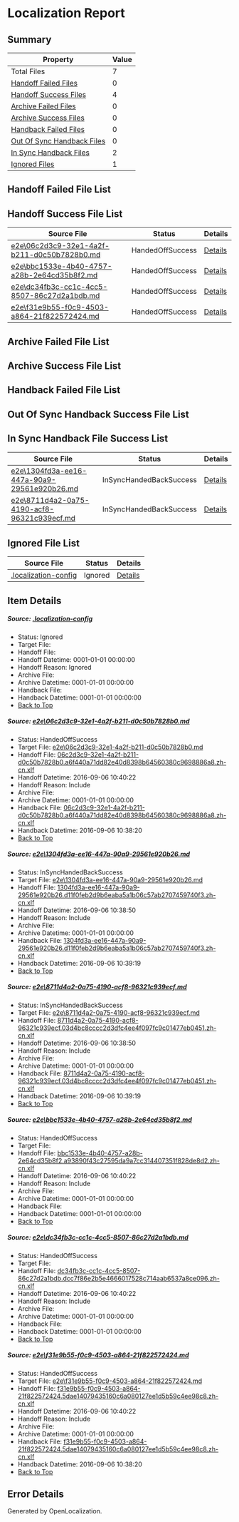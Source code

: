 # <a name='report-top'></a> Localization Report

## Summary
 Property | Value 
 -------- | ----- 
 Total Files | 7
[ Handoff Failed Files ](#handoff-failed-list)| 0
[ Handoff Success Files ](#handoff-success-list)| 4
[ Archive Failed Files ](#archive-failed-list)| 0
[ Archive Success Files ](#archive-success-list)| 0
[ Handback Failed Files ](#handback-failed-list)| 0
[ Out Of Sync Handback Files ](#outofsync-handback-success-list)| 0
[ In Sync Handback Files ](#insync-handback-success-list)| 2
[ Ignored Files ](#ignored-list)| 1

## <a name='handoff-failed-list'></a> Handoff Failed File List

## <a name='handoff-success-list'></a> Handoff Success File List
 Source File | Status | Details 
 ----------- | ------ | ------- 
 [e2e\06c2d3c9-32e1-4a2f-b211-d0c50b7828b0.md](https://github.com/OpenLocalizationTestOrg/ol-test0/blob/ad898d9432628443c683ba84a26dc7721fd59101/e2e/06c2d3c9-32e1-4a2f-b211-d0c50b7828b0.md) | HandedOffSuccess | [Details](#b8c1b4760a37e6cb9dd5df2c853a1532fdd311961)
 [e2e\bbc1533e-4b40-4757-a28b-2e64cd35b8f2.md](https://github.com/OpenLocalizationTestOrg/ol-test0/blob/068a57c5a82fa0b3edb546ecb04ad51dbc2b0144/e2e/bbc1533e-4b40-4757-a28b-2e64cd35b8f2.md) | HandedOffSuccess | [Details](#dcbea3daca9a7425a4b3b62431cc5fc3e72274d34)
 [e2e\dc34fb3c-cc1c-4cc5-8507-86c27d2a1bdb.md](https://github.com/OpenLocalizationTestOrg/ol-test0/blob/2a7330b023e9f5645ad634f98ca5a3e1b4d344bf/e2e/dc34fb3c-cc1c-4cc5-8507-86c27d2a1bdb.md) | HandedOffSuccess | [Details](#30ace03dfa76caf6e59d587ae5cd08569865b4c85)
 [e2e\f31e9b55-f0c9-4503-a864-21f822572424.md](https://github.com/OpenLocalizationTestOrg/ol-test0/blob/ad898d9432628443c683ba84a26dc7721fd59101/e2e/f31e9b55-f0c9-4503-a864-21f822572424.md) | HandedOffSuccess | [Details](#12d3505abe999f969eb6a28fc2a652978f52e3696)

## <a name='archive-failed-list'></a> Archive Failed File List

## <a name='archive-success-list'></a> Archive Success File List

## <a name='handback-failed-list'></a> Handback Failed File List

## <a name='outofsync-handback-success-list'></a> Out Of Sync Handback Success File List

## <a name='insync-handback-success-list'></a> In Sync Handback File Success List
 Source File | Status | Details 
 ----------- | ------ | ------- 
 [e2e\1304fd3a-ee16-447a-90a9-29561e920b26.md](https://github.com/OpenLocalizationTestOrg/ol-test0/blob/a1be8b213bcd2076c137fd4b8a52e428cd0abaf6/e2e/1304fd3a-ee16-447a-90a9-29561e920b26.md) | InSyncHandedBackSuccess | [Details](#b46ddf22a39356191d1a892074dbd4bfd5ee537b2)
 [e2e\8711d4a2-0a75-4190-acf8-96321c939ecf.md](https://github.com/OpenLocalizationTestOrg/ol-test0/blob/a1be8b213bcd2076c137fd4b8a52e428cd0abaf6/e2e/8711d4a2-0a75-4190-acf8-96321c939ecf.md) | InSyncHandedBackSuccess | [Details](#e2e240a14b8e956720938be44ee463785e60edc93)

## <a name='ignored-list'></a> Ignored File List
 Source File | Status | Details 
 ----------- | ------ | ------- 
 [.localization-config](https://github.com/OpenLocalizationTestOrg/ol-test0/blob/2a7330b023e9f5645ad634f98ca5a3e1b4d344bf/.localization-config) | Ignored | [Details](#3d4f252ac210baf56311d7e97dcc2db10974dbd20)

## Item Details
##### <a name='3d4f252ac210baf56311d7e97dcc2db10974dbd20'></a> Source: [.localization-config](https://github.com/OpenLocalizationTestOrg/ol-test0/blob/2a7330b023e9f5645ad634f98ca5a3e1b4d344bf/.localization-config)
* Status: Ignored
* Target File: 
* Handoff File: 
* Handoff Datetime: 0001-01-01 00:00:00
* Handoff Reason: Ignored
* Archive File: 
* Archive Datetime: 0001-01-01 00:00:00
* Handback File: 
* Handback Datetime: 0001-01-01 00:00:00
* [Back to Top](#report-top)

##### <a name='b8c1b4760a37e6cb9dd5df2c853a1532fdd311961'></a> Source: [e2e\06c2d3c9-32e1-4a2f-b211-d0c50b7828b0.md](https://github.com/OpenLocalizationTestOrg/ol-test0/blob/ad898d9432628443c683ba84a26dc7721fd59101/e2e/06c2d3c9-32e1-4a2f-b211-d0c50b7828b0.md)
* Status: HandedOffSuccess
* Target File: [e2e\06c2d3c9-32e1-4a2f-b211-d0c50b7828b0.md](https://github.com/OpenLocalizationTestOrg/ol-test0-zhcn/blob/60f0e56279479befea5edac956c062170e075286/e2e/06c2d3c9-32e1-4a2f-b211-d0c50b7828b0.md)
* Handoff File: [06c2d3c9-32e1-4a2f-b211-d0c50b7828b0.a6f440a71dd82e40d8398b64560380c9698886a8.zh-cn.xlf](https://github.com/OpenLocalizationTestOrg/ol-test0-handoff/blob/e8aea411205b147d4c39ef306ba208e0059fa9d0/ol-handoff/OpenLocalizationTestOrg/ol-test0-zhcn/ci/ht/06c2d3c9-32e1-4a2f-b211-d0c50b7828b0.a6f440a71dd82e40d8398b64560380c9698886a8.zh-cn.xlf)
* Handoff Datetime: 2016-09-06 10:40:22
* Handoff Reason: Include
* Archive File: 
* Archive Datetime: 0001-01-01 00:00:00
* Handback File: [06c2d3c9-32e1-4a2f-b211-d0c50b7828b0.a6f440a71dd82e40d8398b64560380c9698886a8.zh-cn.xlf](https://github.com/OpenLocalizationTestOrg/ol-test0-handback/blob/1f0fcd58e0b935dc54e8b391250c981c6ef9ea23/ol-handback/OpenLocalizationTestOrg/ol-test0-zhcn/ci/high/06c2d3c9-32e1-4a2f-b211-d0c50b7828b0.a6f440a71dd82e40d8398b64560380c9698886a8.zh-cn.xlf)
* Handback Datetime: 2016-09-06 10:38:20
* [Back to Top](#report-top)

##### <a name='b46ddf22a39356191d1a892074dbd4bfd5ee537b2'></a> Source: [e2e\1304fd3a-ee16-447a-90a9-29561e920b26.md](https://github.com/OpenLocalizationTestOrg/ol-test0/blob/a1be8b213bcd2076c137fd4b8a52e428cd0abaf6/e2e/1304fd3a-ee16-447a-90a9-29561e920b26.md)
* Status: InSyncHandedBackSuccess
* Target File: [e2e\1304fd3a-ee16-447a-90a9-29561e920b26.md](https://github.com/OpenLocalizationTestOrg/ol-test0-zhcn/blob/4ddbdb9f4aba028ea877edef5b5868265814a6e8/e2e/1304fd3a-ee16-447a-90a9-29561e920b26.md)
* Handoff File: [1304fd3a-ee16-447a-90a9-29561e920b26.d11f0feb2d9b6eaba5a1b06c57ab2707459740f3.zh-cn.xlf](https://github.com/OpenLocalizationTestOrg/ol-test0-handoff/blob/cb847584559e26e53301354c96bf77d919ea23e0/ol-handoff/OpenLocalizationTestOrg/ol-test0-zhcn/ci/ht/1304fd3a-ee16-447a-90a9-29561e920b26.d11f0feb2d9b6eaba5a1b06c57ab2707459740f3.zh-cn.xlf)
* Handoff Datetime: 2016-09-06 10:38:50
* Handoff Reason: Include
* Archive File: 
* Archive Datetime: 0001-01-01 00:00:00
* Handback File: [1304fd3a-ee16-447a-90a9-29561e920b26.d11f0feb2d9b6eaba5a1b06c57ab2707459740f3.zh-cn.xlf](https://github.com/OpenLocalizationTestOrg/ol-test0-handback/blob/6695b1a7f090974f180181ded115d551ab79a6bf/ol-handback/OpenLocalizationTestOrg/ol-test0-zhcn/ci/ht/1304fd3a-ee16-447a-90a9-29561e920b26.d11f0feb2d9b6eaba5a1b06c57ab2707459740f3.zh-cn.xlf)
* Handback Datetime: 2016-09-06 10:39:19
* [Back to Top](#report-top)

##### <a name='e2e240a14b8e956720938be44ee463785e60edc93'></a> Source: [e2e\8711d4a2-0a75-4190-acf8-96321c939ecf.md](https://github.com/OpenLocalizationTestOrg/ol-test0/blob/a1be8b213bcd2076c137fd4b8a52e428cd0abaf6/e2e/8711d4a2-0a75-4190-acf8-96321c939ecf.md)
* Status: InSyncHandedBackSuccess
* Target File: [e2e\8711d4a2-0a75-4190-acf8-96321c939ecf.md](https://github.com/OpenLocalizationTestOrg/ol-test0-zhcn/blob/4ddbdb9f4aba028ea877edef5b5868265814a6e8/e2e/8711d4a2-0a75-4190-acf8-96321c939ecf.md)
* Handoff File: [8711d4a2-0a75-4190-acf8-96321c939ecf.03d4bc8cccc2d3dfc4ee4f097fc9c01477eb0451.zh-cn.xlf](https://github.com/OpenLocalizationTestOrg/ol-test0-handoff/blob/cb847584559e26e53301354c96bf77d919ea23e0/ol-handoff/OpenLocalizationTestOrg/ol-test0-zhcn/ci/ht/8711d4a2-0a75-4190-acf8-96321c939ecf.03d4bc8cccc2d3dfc4ee4f097fc9c01477eb0451.zh-cn.xlf)
* Handoff Datetime: 2016-09-06 10:38:50
* Handoff Reason: Include
* Archive File: 
* Archive Datetime: 0001-01-01 00:00:00
* Handback File: [8711d4a2-0a75-4190-acf8-96321c939ecf.03d4bc8cccc2d3dfc4ee4f097fc9c01477eb0451.zh-cn.xlf](https://github.com/OpenLocalizationTestOrg/ol-test0-handback/blob/6695b1a7f090974f180181ded115d551ab79a6bf/ol-handback/OpenLocalizationTestOrg/ol-test0-zhcn/ci/ht/8711d4a2-0a75-4190-acf8-96321c939ecf.03d4bc8cccc2d3dfc4ee4f097fc9c01477eb0451.zh-cn.xlf)
* Handback Datetime: 2016-09-06 10:39:19
* [Back to Top](#report-top)

##### <a name='dcbea3daca9a7425a4b3b62431cc5fc3e72274d34'></a> Source: [e2e\bbc1533e-4b40-4757-a28b-2e64cd35b8f2.md](https://github.com/OpenLocalizationTestOrg/ol-test0/blob/068a57c5a82fa0b3edb546ecb04ad51dbc2b0144/e2e/bbc1533e-4b40-4757-a28b-2e64cd35b8f2.md)
* Status: HandedOffSuccess
* Target File: 
* Handoff File: [bbc1533e-4b40-4757-a28b-2e64cd35b8f2.a93890f43c27595da9a7cc314407351f828de8d2.zh-cn.xlf](https://github.com/OpenLocalizationTestOrg/ol-test0-handoff/blob/e8aea411205b147d4c39ef306ba208e0059fa9d0/ol-handoff/OpenLocalizationTestOrg/ol-test0-zhcn/ci/ht/bbc1533e-4b40-4757-a28b-2e64cd35b8f2.a93890f43c27595da9a7cc314407351f828de8d2.zh-cn.xlf)
* Handoff Datetime: 2016-09-06 10:40:22
* Handoff Reason: Include
* Archive File: 
* Archive Datetime: 0001-01-01 00:00:00
* Handback File: 
* Handback Datetime: 0001-01-01 00:00:00
* [Back to Top](#report-top)

##### <a name='30ace03dfa76caf6e59d587ae5cd08569865b4c85'></a> Source: [e2e\dc34fb3c-cc1c-4cc5-8507-86c27d2a1bdb.md](https://github.com/OpenLocalizationTestOrg/ol-test0/blob/2a7330b023e9f5645ad634f98ca5a3e1b4d344bf/e2e/dc34fb3c-cc1c-4cc5-8507-86c27d2a1bdb.md)
* Status: HandedOffSuccess
* Target File: 
* Handoff File: [dc34fb3c-cc1c-4cc5-8507-86c27d2a1bdb.dcc7f86e2b5e4666017528c714aab6537a8ce096.zh-cn.xlf](https://github.com/OpenLocalizationTestOrg/ol-test0-handoff/blob/e8aea411205b147d4c39ef306ba208e0059fa9d0/ol-handoff/OpenLocalizationTestOrg/ol-test0-zhcn/ci/ht/dc34fb3c-cc1c-4cc5-8507-86c27d2a1bdb.dcc7f86e2b5e4666017528c714aab6537a8ce096.zh-cn.xlf)
* Handoff Datetime: 2016-09-06 10:40:22
* Handoff Reason: Include
* Archive File: 
* Archive Datetime: 0001-01-01 00:00:00
* Handback File: 
* Handback Datetime: 0001-01-01 00:00:00
* [Back to Top](#report-top)

##### <a name='12d3505abe999f969eb6a28fc2a652978f52e3696'></a> Source: [e2e\f31e9b55-f0c9-4503-a864-21f822572424.md](https://github.com/OpenLocalizationTestOrg/ol-test0/blob/ad898d9432628443c683ba84a26dc7721fd59101/e2e/f31e9b55-f0c9-4503-a864-21f822572424.md)
* Status: HandedOffSuccess
* Target File: [e2e\f31e9b55-f0c9-4503-a864-21f822572424.md](https://github.com/OpenLocalizationTestOrg/ol-test0-zhcn/blob/60f0e56279479befea5edac956c062170e075286/e2e/f31e9b55-f0c9-4503-a864-21f822572424.md)
* Handoff File: [f31e9b55-f0c9-4503-a864-21f822572424.5dae14079435160c6a080127ee1d5b59c4ee98c8.zh-cn.xlf](https://github.com/OpenLocalizationTestOrg/ol-test0-handoff/blob/e8aea411205b147d4c39ef306ba208e0059fa9d0/ol-handoff/OpenLocalizationTestOrg/ol-test0-zhcn/ci/ht/f31e9b55-f0c9-4503-a864-21f822572424.5dae14079435160c6a080127ee1d5b59c4ee98c8.zh-cn.xlf)
* Handoff Datetime: 2016-09-06 10:40:22
* Handoff Reason: Include
* Archive File: 
* Archive Datetime: 0001-01-01 00:00:00
* Handback File: [f31e9b55-f0c9-4503-a864-21f822572424.5dae14079435160c6a080127ee1d5b59c4ee98c8.zh-cn.xlf](https://github.com/OpenLocalizationTestOrg/ol-test0-handback/blob/1f0fcd58e0b935dc54e8b391250c981c6ef9ea23/ol-handback/OpenLocalizationTestOrg/ol-test0-zhcn/ci/high/f31e9b55-f0c9-4503-a864-21f822572424.5dae14079435160c6a080127ee1d5b59c4ee98c8.zh-cn.xlf)
* Handback Datetime: 2016-09-06 10:38:20
* [Back to Top](#report-top)


## Error Details

Generated by OpenLocalization.
